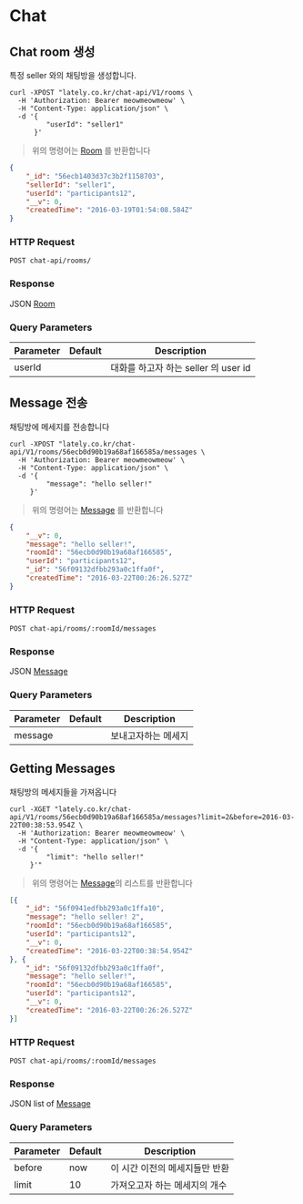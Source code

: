 # Chat

## Chat room 생성

특정 seller 와의 채팅방을 생성합니다.

```shell
curl -XPOST "lately.co.kr/chat-api/V1/rooms \
  -H 'Authorization: Bearer meowmeowmeow' \
  -H "Content-Type: application/json" \
  -d '{
         "userId": "seller1"
      }'
```

> 위의 명령어는 [Room](#chat-room) 를 반환합니다

``` json
{
    "_id": "56ecb1403d37c3b2f1158703",
    "sellerId": "seller1",
    "userId": "participants12",
    "__v": 0,
    "createdTime": "2016-03-19T01:54:08.584Z"
}
```


### HTTP Request

`POST chat-api/rooms/`

### Response

JSON [Room](#chat-room)

### Query Parameters
Parameter | Default | Description
--------- | ------- | -----------
userId |  | 대화를 하고자 하는 seller 의 user id


## Message 전송

채팅방에 메세지를 전송합니다

```shell
curl -XPOST "lately.co.kr/chat-api/V1/rooms/56ecb0d90b19a68af166585a/messages \
  -H 'Authorization: Bearer meowmeowmeow' \
  -H "Content-Type: application/json" \
  -d '{
         "message": "hello seller!"
     }'
```

> 위의 명령어는 [Message](#chat-message) 를 반환합니다

``` json
{
    "__v": 0,
    "message": "hello seller!",
    "roomId": "56ecb0d90b19a68af166585",
    "userId": "participants12",
    "_id": "56f09132dfbb293a0c1ffa0f",
    "createdTime": "2016-03-22T00:26:26.527Z"
}
```


### HTTP Request

`POST chat-api/rooms/:roomId/messages`

### Response

JSON [Message](#chat-message)

### Query Parameters
Parameter | Default | Description
--------- | ------- | -----------
message |  | 보내고자하는 메세지


## Getting Messages

채팅방의 메세지들을 가져옵니다

```shell
curl -XGET "lately.co.kr/chat-api/V1/rooms/56ecb0d90b19a68af166585a/messages?limit=2&before=2016-03-22T00:38:53.954Z \
  -H 'Authorization: Bearer meowmeowmeow' \
  -H "Content-Type: application/json" \
  -d '{
         "limit": "hello seller!"
     }'"
```

> 위의 명령어는 [Message](#chat-message)의 리스트를 반환합니다

``` json
[{
    "_id": "56f0941edfbb293a0c1ffa10",
    "message": "hello seller! 2",
    "roomId": "56ecb0d90b19a68af166585",
    "userId": "participants12",
    "__v": 0,
    "createdTime": "2016-03-22T00:38:54.954Z"
}, {
    "_id": "56f09132dfbb293a0c1ffa0f",
    "message": "hello seller!",
    "roomId": "56ecb0d90b19a68af166585",
    "userId": "participants12",
    "__v": 0,
    "createdTime": "2016-03-22T00:26:26.527Z"
}]
```


### HTTP Request

`POST chat-api/rooms/:roomId/messages`

### Response

JSON list of [Message](#chat-message)

### Query Parameters
Parameter | Default | Description
--------- | ------- | -----------
before | now | 이 시간 이전의 메세지들만 반환
limit | 10 | 가져오고자 하는 메세지의 개수
